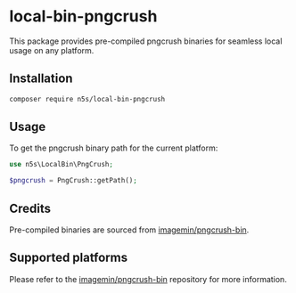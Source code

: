 # local-bin-pngcrush

This package provides pre-compiled pngcrush binaries for seamless local usage on any platform.

## Installation

```bash
composer require n5s/local-bin-pngcrush
```

## Usage

To get the pngcrush binary path for the current platform:

```php
use n5s\LocalBin\PngCrush;

$pngcrush = PngCrush::getPath();
```

## Credits

Pre-compiled binaries are sourced from [imagemin/pngcrush-bin](https://github.com/imagemin/pngcrush-bin).

## Supported platforms

Please refer to the [imagemin/pngcrush-bin](https://github.com/imagemin/pngcrush-bin/tree/main/vendor) repository for more information.
